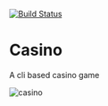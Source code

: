 [![Build Status](https://travis-ci.com/alexkim485/casino.svg?branch=main&status)](https://travis-ci.com/alexkim485/casion)

# Casino
A cli based casino game

![casino](https://user-images.githubusercontent.com/24857782/108596053-9c06a500-7393-11eb-8c43-1aadeffb15e1.jpeg)
